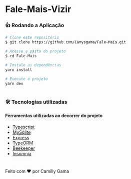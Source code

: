 # Fale-Mais-Vizir

### 👍 Rodando a Aplicação

```bash
# Clone este repositório
$ git clone https://github.com/Camysgama/Fale-Mais.git

# Acesse a pasta do projeto 
$ cd Fale-Mais

# Instale as dependências
yarn install

# Execute o projeto
yarn dev
```
#
### 🛠️ Tecnologias utilizadas
####  Ferramentas utilizadas ao decorrer do projeto

- [Typescript](https://www.typescriptlang.org/)
- [MySqlite](https://www.sqlite.org/index.html)
- [Express](https://expressjs.com/pt-br/)
- [TypeORM](https://typeorm.io/#/)
- [Beekeeper](https://www.beekeeperstudio.io/)
- [Insomnia](https://insomnia.rest/)
#
Feito com ❤️ por Camilly Gama
